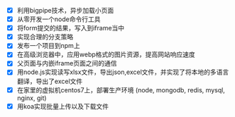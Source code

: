 - [x] 利用bigpipe技术，异步加载小页面
- [x] 从零开发一个node命令行工具
- [x] 将form提交的结果，写入到iframe当中
- [x] 实现合理的分支策略
- [x] 发布一个项目到npm上
- [x] 在高级浏览器中，应用webp格式的图片资源，提高网站响应速度
- [x] 父页面与内嵌iframe页面之间的通信
- [x] 用node.js实现读写xlsx文件，导出json,excel文件，并实现了将本地的多语言翻译，导出了excel文件
- [x] 在家里的虚拟机centos7上，部署生产环境 (node, mongodb, redis, mysql, nginx, git)
- [x] 用koa实现批量上传以及下载文件